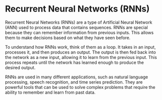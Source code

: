 # Recurrent Neural Networks (RNNs)

Recurrent Neural Networks (RNNs) are a type of Artificial Neural Network (ANN) used to process data that contains sequences. RNNs are special because they can remember information from previous inputs. This allows them to make decisions based on what they have seen before.

To understand how RNNs work, think of them as a loop. It takes in an input, processes it, and then produces an output. The output is then fed back into the network as a new input, allowing it to learn from the previous input. This process repeats until the network has learned enough to produce the desired output.

RNNs are used in many different applications, such as natural language processing, speech recognition, and time series prediction. They are powerful tools that can be used to solve complex problems that require the ability to remember and learn from past data.

